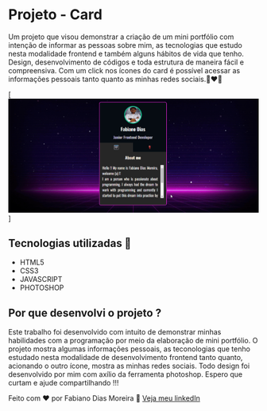 # Projeto - Card
Um projeto que visou demonstrar a criação de um mini portfólio com intenção de informar as pessoas sobre mim, as tecnologias que estudo
nesta modalidade frontend e também alguns hábitos de vida que tenho. Design, desenvolvimento de códigos e toda estrutura de maneira fácil e compreensiva. Com um click nos ícones do card é possível acessar as informações pessoais tanto quanto as minhas redes sociais.🚀❤🙌

[<img src="./animacao-tela-card.gif">]

## Tecnologias utilizadas 🚀
- HTML5
- CSS3
- JAVASCRIPT
- PHOTOSHOP

## Por que desenvolvi o projeto ?

Este trabalho foi desenvolvido com intuito de demonstrar minhas habilidades com a programação por meio da elaboração de mini portfólio. O projeto mostra algumas informações pessoais, as teconologias que tenho estudado nesta modalidade de desenvolvimento frontend tanto quanto, acionando o outro ícone, mostra as minhas redes sociais. Todo design foi desenvolvido por mim com axílio da ferramenta photoshop. Espero que curtam e ajude compartilhando !!!

Feito com ❤ por Fabiano Dias Moreira 👏 [Veja meu linkedIn](https://www.linkedin.com/in/fabiano-dias-moreira-b851b7217/)